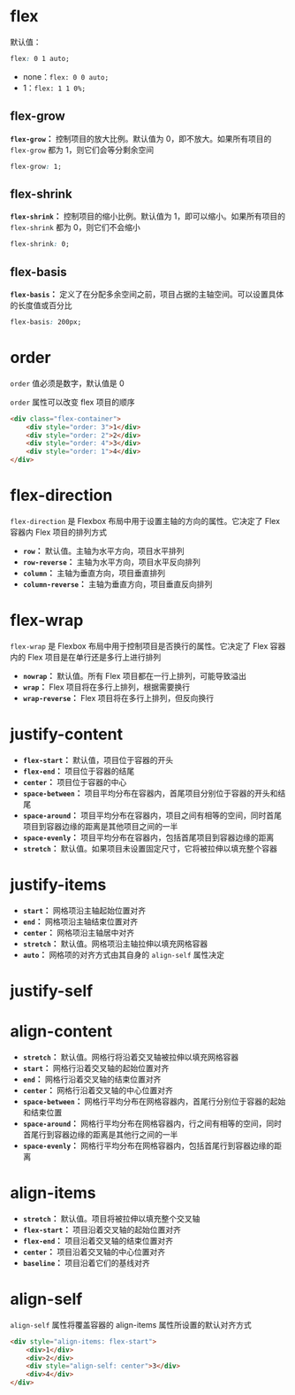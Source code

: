 # flex

默认值：

```css
flex: 0 1 auto;
```

- none：`flex: 0 0 auto;`
- 1：`flex: 1 1 0%;`



## flex-grow

**`flex-grow`：** 控制项目的放大比例。默认值为 0，即不放大。如果所有项目的 `flex-grow` 都为 1，则它们会等分剩余空间

```css
flex-grow: 1;
```

## flex-shrink

**`flex-shrink`：** 控制项目的缩小比例。默认值为 1，即可以缩小。如果所有项目的 `flex-shrink` 都为 0，则它们不会缩小

```css
flex-shrink: 0;
```

## flex-basis

**`flex-basis`：** 定义了在分配多余空间之前，项目占据的主轴空间。可以设置具体的长度值或百分比

```css
flex-basis: 200px;
```



# order

`order` 值必须是数字，默认值是 0

`order` 属性可以改变 flex 项目的顺序

```html
<div class="flex-container">
    <div style="order: 3">1</div>
    <div style="order: 2">2</div>
    <div style="order: 4">3</div> 
    <div style="order: 1">4</div>
</div>
```



# flex-direction

`flex-direction` 是 Flexbox 布局中用于设置主轴的方向的属性。它决定了 Flex 容器内 Flex 项目的排列方式

- **`row`：** 默认值。主轴为水平方向，项目水平排列
- **`row-reverse`：** 主轴为水平方向，项目水平反向排列
- **`column`：** 主轴为垂直方向，项目垂直排列
- **`column-reverse`：** 主轴为垂直方向，项目垂直反向排列



# flex-wrap

`flex-wrap` 是 Flexbox 布局中用于控制项目是否换行的属性。它决定了 Flex 容器内的 Flex 项目是在单行还是多行上进行排列

- **`nowrap`：** 默认值。所有 Flex 项目都在一行上排列，可能导致溢出
- **`wrap`：** Flex 项目将在多行上排列，根据需要换行
- **`wrap-reverse`：** Flex 项目将在多行上排列，但反向换行



# justify-content

- **`flex-start`：** 默认值，项目位于容器的开头
- **`flex-end`：** 项目位于容器的结尾
- **`center`：** 项目位于容器的中心
- **`space-between`：** 项目平均分布在容器内，首尾项目分别位于容器的开头和结尾
- **`space-around`：** 项目平均分布在容器内，项目之间有相等的空间，同时首尾项目到容器边缘的距离是其他项目之间的一半
- **`space-evenly`：** 项目平均分布在容器内，包括首尾项目到容器边缘的距离
- **`stretch`：** 默认值。如果项目未设置固定尺寸，它将被拉伸以填充整个容器



# justify-items

- **`start`：** 网格项沿主轴起始位置对齐
- **`end`：** 网格项沿主轴结束位置对齐
- **`center`：** 网格项沿主轴居中对齐
- **`stretch`：** 默认值。网格项沿主轴拉伸以填充网格容器
- **`auto`：** 网格项的对齐方式由其自身的 `align-self` 属性决定



# justify-self





# align-content

- **`stretch`：** 默认值。网格行将沿着交叉轴被拉伸以填充网格容器
- **`start`：** 网格行沿着交叉轴的起始位置对齐
- **`end`：** 网格行沿着交叉轴的结束位置对齐
- **`center`：** 网格行沿着交叉轴的中心位置对齐
- **`space-between`：** 网格行平均分布在网格容器内，首尾行分别位于容器的起始和结束位置
- **`space-around`：** 网格行平均分布在网格容器内，行之间有相等的空间，同时首尾行到容器边缘的距离是其他行之间的一半
- **`space-evenly`：** 网格行平均分布在网格容器内，包括首尾行到容器边缘的距离



# align-items

- **`stretch`：** 默认值。项目将被拉伸以填充整个交叉轴
- **`flex-start`：** 项目沿着交叉轴的起始位置对齐
- **`flex-end`：** 项目沿着交叉轴的结束位置对齐
- **`center`：** 项目沿着交叉轴的中心位置对齐
- **`baseline`：** 项目沿着它们的基线对齐



# align-self

`align-self` 属性将覆盖容器的 align-items 属性所设置的默认对齐方式

```html
<div style="align-items: flex-start">
    <div>1</div>
    <div>2</div>
    <div style="align-self: center">3</div>
    <div>4</div>
</div>
```

